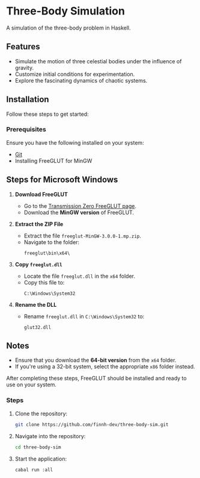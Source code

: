 # Three-Body Simulation  

A simulation of the three-body problem in Haskell.  

## Features  
- Simulate the motion of three celestial bodies under the influence of gravity.  
- Customize initial conditions for experimentation.  
- Explore the fascinating dynamics of chaotic systems.  

## Installation  

Follow these steps to get started:  

### Prerequisites  
Ensure you have the following installed on your system:  
- [Git](https://git-scm.com/)
- Installing FreeGLUT for MinGW

## Steps for Microsoft Windows

1. **Download FreeGLUT**  
   - Go to the [Transmission Zero FreeGLUT page](http://www.transmissionzero.co.uk/software/freeglut-devel/).
   - Download the **MinGW version** of FreeGLUT.

2. **Extract the ZIP File**  
   - Extract the file `freeglut-MinGW-3.0.0-1.mp.zip`.
   - Navigate to the folder:  
     ```
     freeglut\bin\x64\
     ```
3. **Copy `freeglut.dll`**  
   - Locate the file `freeglut.dll` in the `x64` folder.
   - Copy this file to:  
     ```
     C:\Windows\System32
     ```
4. **Rename the DLL**  
   - Rename `freeglut.dll` in `C:\Windows\System32` to:  
     ```
     glut32.dll
     ```
## Notes
- Ensure that you download the **64-bit version** from the `x64` folder.  
- If you're using a 32-bit system, select the appropriate `x86` folder instead.

After completing these steps, FreeGLUT should be installed and ready to use on your system.

### Steps  
1. Clone the repository:  
   ```bash  
   git clone https://github.com/finnh-dev/three-body-sim.git  
2. Navigate into the repository:
   ```bash
   cd three-body-sim
4. Start the application:
   ```bash
   cabal run :all
